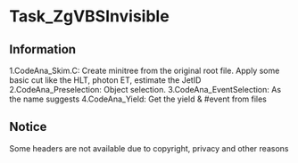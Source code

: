 # Task_ZgVBSInvisible
## Information
1.CodeAna_Skim.C: Create minitree from the original root file. Apply some basic cut like the HLT, photon ET, estimate the JetID
2.CodeAna_Preselection: Object selection.
3.CodeAna_EventSelection: As the name suggests
4.CodeAna_Yield: Get the yield & #event from files
## Notice
Some headers are not available due to copyright, privacy and other reasons
